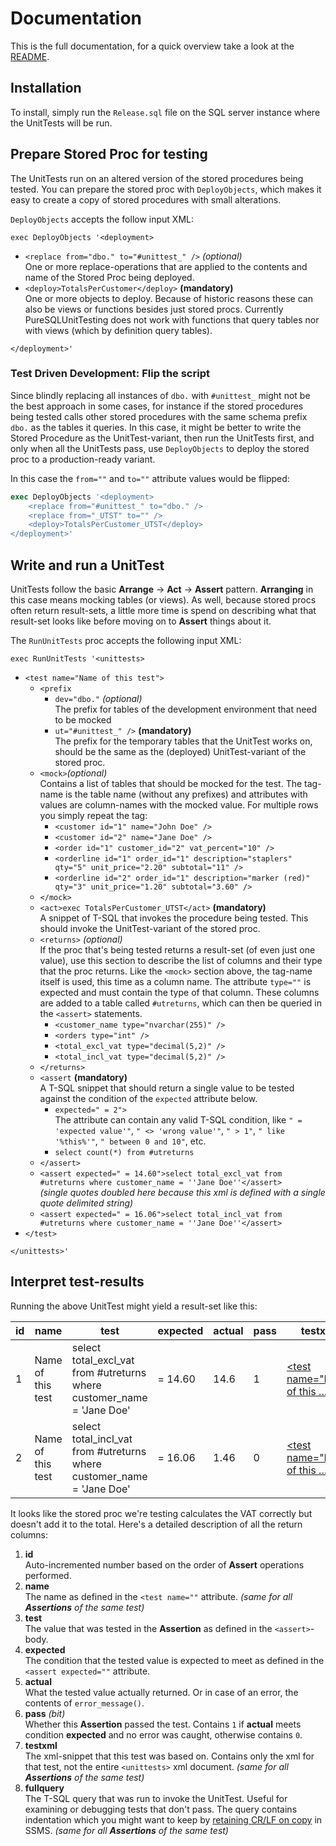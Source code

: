 Documentation
=============

This is the full documentation, for a quick overview take a look at the [README](./README.md).

Installation
------------

To install, simply run the `Release.sql` file on the SQL server instance where the UnitTests will be run.

Prepare Stored Proc for testing
-------------------------------

The UnitTests run on an altered version of the stored procedures being tested. You can prepare the stored proc with `DeployObjects`, which makes it easy to create a copy of stored procedures with small alterations.

`DeployObjects` accepts the follow input XML:

`exec DeployObjects '<deployment>`
-	`<replace from="dbo." to="#unittest_" />` _(optional)_  
	One or more replace-operations that are applied to the contents and name of the Stored Proc being deployed.
-	`<deploy>TotalsPerCustomer</deploy>` **(mandatory)**  
	One or more objects to deploy. Because of historic reasons these can also be views or functions besides just stored procs. Currently PureSQLUnitTesting does not work with functions that query tables nor with views (which by definition query tables).

`</deployment>'`

### Test Driven Development: Flip the script

Since blindly replacing all instances of `dbo.` with `#unittest_` might not be the best approach in some cases, for instance if the stored procedures being tested calls other stored procedures with the same schema prefix `dbo.` as the tables it queries. In this case, it might be better to write the Stored Procedure as the UnitTest-variant, then run the UnitTests first, and only when all the UnitTests pass, use `DeployObjects` to deploy the stored proc to a production-ready variant.

In this case the `from=""` and `to=""` attribute values would be flipped:

```sql
exec DeployObjects '<deployment>
	<replace from="#unittest_" to="dbo." />
	<replace from="_UTST" to="" />
	<deploy>TotalsPerCustomer_UTST</deploy>
</deployment>'
```

Write and run a UnitTest
------------------------

UnitTests follow the basic **Arrange** -> **Act** -> **Assert** pattern. **Arranging** in this case means mocking tables (or views). As well, because stored procs often return result-sets, a little more time is spend on describing what that result-set looks like before moving on to **Assert** things about it.

The `RunUnitTests` proc accepts the following input XML:

`exec RunUnitTests '<unittests>`
-	`<test name="Name of this test">`
	-	`<prefix `
		-	`dev="dbo."` _(optional)_  
			The prefix for tables of the development environment that need to be mocked
		-	`ut="#unittest_" />` **(mandatory)**  
			The prefix for the temporary tables that the UnitTest works on, should be the same as the (deployed) UnitTest-variant of the stored proc.
	-	`<mock>`_(optional)_  
		Contains a list of tables that should be mocked for the test. The tag-name is the table name (without any prefixes) and attributes with values are column-names with the mocked value. For multiple rows you simply repeat the tag:
		-	`<customer id="1" name="John Doe" />`
		-	`<customer id="2" name="Jane Doe" />`
		-	`<order id="1" customer_id="2" vat_percent="10" />`
		-	`<orderline id="1" order_id="1" description="staplers" qty="5" unit_price="2.20" subtotal="11" />`
		-	`<orderline id="2" order_id="1" description="marker (red)" qty="3" unit_price="1.20" subtotal="3.60" />`
	-	`</mock>`
	-	`<act>exec TotalsPerCustomer_UTST</act>` **(mandatory)**  
		A snippet of T-SQL that invokes the procedure being tested. This should invoke the UnitTest-variant of the stored proc.
	-	`<returns>` _(optional)_  
		If the proc that's being tested returns a result-set (of even just one value), use this section to describe the list of columns and their type that the proc returns. Like the `<mock>` section above, the tag-name itself is used, this time as a column name. The attribute `type=""` is expected and must contain the type of that column. These columns are added to a table called `#utreturns`, which can then be queried in the `<assert>` statements.
		-	`<customer_name type="nvarchar(255)" />`
		-	`<orders type="int" />`
		-	`<total_excl_vat type="decimal(5,2)" />`
		-	`<total_incl_vat type="decimal(5,2)" />`
	-	`</returns>`
	-	`<assert` **(mandatory)**  
		A T-SQL snippet that should return a single value to be tested against the condition of the `expected` attribute below.
		-	`expected=" = 2">`  
			The attribute can contain any valid T-SQL condition, like `" = 'expected value'"`, `" <> 'wrong value'"`, `" > 1"`, `" like '%this%'"`, `" between 0 and 10"`, etc.
		-	`select count(*) from #utreturns`
	-	`</assert>`
	-	`<assert expected=" = 14.60">select total_excl_vat from #utreturns where customer_name = ''Jane Doe''</assert>`  
		_(single quotes doubled here because this xml is defined with a single quote delimited string)_
	-	`<assert expected=" = 16.06">select total_incl_vat from #utreturns where customer_name = ''Jane Doe''</assert>`
-	`</test>`

`</unittests>'`

Interpret test-results
----------------------

Running the above UnitTest might yield a result-set like this:

| id  |      name       |                                 test                                 | expected | actual | pass |                        testxml                        |             fullquery             |
| --- | --------------- | -------------------------------------------------------------------- | -------- | ------ | ---- | ----------------------------------------------------- | --------------------------------- |
|  1  |Name of this test|select total_excl_vat from #utreturns where customer_name = 'Jane Doe'|  = 14.60 |  14.6  |  1   |[<test name="Name of this ...](#interpret-test-results)|if object_id('tempdb..#unittest_...|
|  2  |Name of this test|select total_incl_vat from #utreturns where customer_name = 'Jane Doe'|  = 16.06 |  1.46  |  0   |[<test name="Name of this ...](#interpret-test-results)|if object_id('tempdb..#unittest_...|

It looks like the stored proc we're testing calculates the VAT correctly but doesn't add it to the total. Here's a detailed description of all the return columns:

1.	**id**  
	Auto-incremented number based on the order of **Assert** operations performed.
2.	**name**  
	The name as defined in the `<test name=""` attribute. _(same for all **Assertions** of the same test)_
3.	**test**  
	The value that was tested in the **Assertion** as defined in the `<assert>`-body.
4.	**expected**  
	The condition that the tested value is expected to meet as defined in the `<assert expected=""` attribute.
5.	**actual**  
	What the tested value actually returned. Or in case of an error, the contents of `error_message()`.
6.	**pass** _(bit)_  
	Whether this **Assertion** passed the test. Contains `1` if **actual** meets condition **expected** and no error was caught, otherwise contains `0`.
7.	**testxml**  
	The xml-snippet that this test was based on. Contains only the xml for that test, not the entire `<unittests>` xml document. _(same for all **Assertions** of the same test)_
8.	**fullquery**  
	The T-SQL query that was run to invoke the UnitTest. Useful for examining or debugging tests that don't pass. The query contains indentation which you might want to keep by [retaining CR/LF on copy](https://www.c-sharpcorner.com/blogs/retain-carriage-return-and-line-feeds-on-copy-or-save-in-sql-server-2016) in SSMS. _(same for all **Assertions** of the same test)_
